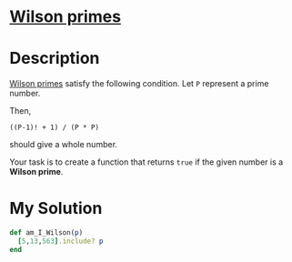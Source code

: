 # [Wilson primes](https://www.codewars.com/kata/55dc4520094bbaf50e0000cb)

# Description
[Wilson primes](https://en.wikipedia.org/wiki/Wilson_prime) satisfy the following condition. Let `P` represent a prime 
number.

Then,

```((P-1)! + 1) / (P * P)```

should give a whole number.

Your task is to create a function that returns `true` if the given number is a **Wilson prime**.


# My Solution
```ruby
def am_I_Wilson(p)
  [5,13,563].include? p
end
```
